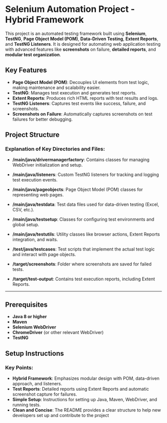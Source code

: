 # Selenium Automation Project - Hybrid Framework

This project is an automated testing framework built using **Selenium**, **TestNG**, **Page Object Model (POM)**, **Data-Driven Testing**, **Extent Reports**, and **TestNG Listeners**. 
It is designed for automating web application testing with advanced features like **screenshots** on failure, **detailed reports**, and **modular test organization**.

## Key Features

- **Page Object Model (POM)**: Decouples UI elements from test logic, making maintenance and scalability easier.
- **TestNG**: Manages test execution and generates test reports.
- **Extent Reports**: Produces rich HTML reports with test results and logs.
- **TestNG Listeners**: Captures test events like success, failure, and screenshots.
- **Screenshots on Failure**: Automatically captures screenshots on test failures for better debugging.

## Project Structure
### Explanation of Key Directories and Files:
- **/main/java/drivermanagerfactory**: Contains classes for managing WebDriver initialization and setup.
- **/main/java/listeners**: Custom TestNG listeners for tracking and logging test execution events.
- **/main/java/pageobjects**: Page Object Model (POM) classes for representing web pages.
- **/main/java/testdata**: Test data files used for data-driven testing (Excel, CSV, etc.).
- **/main/java/testsetup**: Classes for configuring test environments and global setup.
- **/main/java/testutils**: Utility classes like browser actions, Extent Reports integration, and waits.
- **/test/java/testcases**: Test scripts that implement the actual test logic and interact with page objects.

- **/target/screenshots**: Folder where screenshots are saved for failed tests.
- **/target/test-output**: Contains test execution reports, including Extent Reports.

---
## Prerequisites

- **Java 8 or higher**
- **Maven**
- **Selenium WebDriver**
- **ChromeDriver** (or other relevant WebDriver)
- **TestNG**

## Setup Instructions

### Key Points:
- **Hybrid Framework**: Emphasizes modular design with POM, data-driven approach, and listeners.
- **Test Reports**: Detailed reports using Extent Reports and automatic screenshot capture for failures.
- **Simple Setup**: Instructions for setting up Java, Maven, WebDriver, and running tests.
- **Clean and Concise**: The README provides a clear structure to help new developers set up and contribute to the project